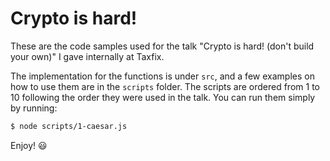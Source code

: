 # Crypto is hard!

These are the code samples used for the talk "Crypto is hard! (don't build your own)" I gave internally at Taxfix.

The implementation for the functions is under `src`, and a few examples on how to use them are in the `scripts` folder. The scripts are ordered from 1 to 10 following the order they were used in the talk. You can run them simply by running:
```bash
$ node scripts/1-caesar.js
```

Enjoy! 😃
